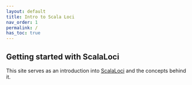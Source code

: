 ```yaml
---
layout: default
title: Intro to Scala Loci
nav_order: 1
permalink: /
has_toc: true
---
```

## Getting started with ScalaLoci
This site serves as an introduction into [ScalaLoci](https://scala-loci.github.io/) and the concepts behind it.
